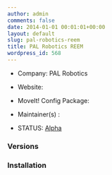 ```yaml
---
author: admin
comments: false
date: 2014-01-01 00:01:01+00:00
layout: default
slug: pal-robotics-reem
title: PAL Robotics REEM
wordpress_id: 568
---
```



	
  * Company: PAL Robotics

	
  * Website:

	
  * MoveIt! Config Package: 

	
  * Maintainer(s) :

	
  * STATUS: [Alpha](/about/moveit-status/#legend)




### Versions








### Installation






